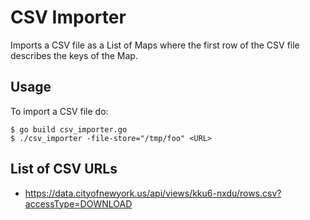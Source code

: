 # CSV Importer

Imports a CSV file as a List of Maps where the first row of the CSV file
describes the keys of the Map.

## Usage

To import a CSV file do:

```
$ go build csv_importer.go
$ ./csv_importer -file-store="/tmp/foo" <URL>
```

## List of CSV URLs
 - https://data.cityofnewyork.us/api/views/kku6-nxdu/rows.csv?accessType=DOWNLOAD
